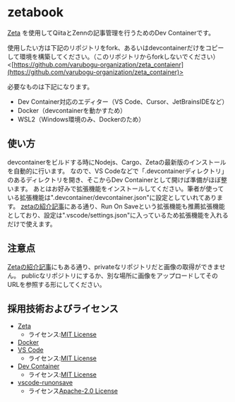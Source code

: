 # zetabook

[Zeta](https://github.com/TyomoGit/zeta) を使用してQiitaとZennの記事管理を行うためのDev Containerです。

使用したい方は下記のリポジトリをfork、あるいはdevcontainerだけをコピーして環境を構築してください。（このリポジトリからforkしないでください）
<[https://github.com/varubogu-organization/zeta_contaienr](https://github.com/varubogu-organization/zeta_container)>

必要なものは下記になります。

- Dev Container対応のエディター（VS Code、Cursor、JetBrainsIDEなど）
- Docker（devcontainerを動かすため）
- WSL2（Windows環境のみ、Dockerのため）

## 使い方

devcontainerをビルドする時にNodejs、Cargo、Zetaの最新版のインストールを自動的に行います。
なので、VS Codeなどで「.devcontainerディレクトリ」のあるディレクトリを開き、そこからDev Containerとして開けば準備がほぼ整います。
あとはお好みで拡張機能をインストールしてください。筆者が使っている拡張機能は".devcontainer/devcontainer.json"に設定としていれてあります。
[zetaの紹介記事](https://code.visualstudio.com/docs/devcontainers/containers)にある通り、Run On Saveという拡張機能も推薦拡張機能としており、設定は".vscode/settings.json"に入っているため拡張機能を入れるだけで使えます。

## 注意点

[Zetaの紹介記事](https://zenn.dev/pullriku/articles/article-batch-management)にもある通り、privateなリポジトリだと画像の取得ができません。
publicなリポジトリにするか、別な場所に画像をアップロードしてそのURLを参照する形にしてください。

## 採用技術およびライセンス

- [Zeta](https://github.com/TyomoGit/zeta)
  - ライセンス:[MIT License](https://github.com/TyomoGit/zeta?tab=MIT-1-ov-file)
- [Docker](https://www.docker.com/ja-jp/)
- [VS Code](https://github.com/microsoft/vscode)
  - ライセンス:[MIT License](https://github.com/microsoft/vscode?tab=MIT-1-ov-file)
- [Dev Container](https://code.visualstudio.com/docs/devcontainers/containers)
  - ライセンス:[MIT License](https://github.com/microsoft/vscode?tab=MIT-1-ov-file)
- [vscode-runonsave](https://github.com/emeraldwalk/vscode-runonsave)
  - ライセンス[Apache-2.0 License](https://github.com/emeraldwalk/vscode-runonsave?tab=Apache-2.0-1-ov-file)

